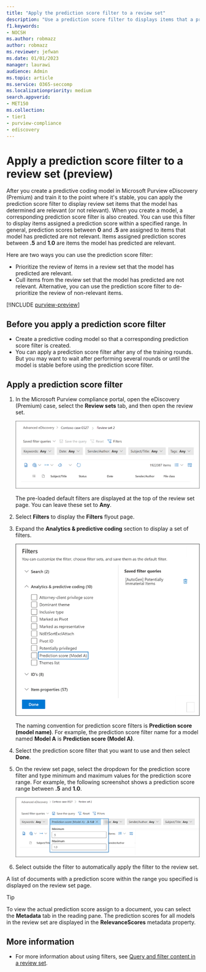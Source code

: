 ```yaml
---
title: "Apply the prediction score filter to a review set"
description: "Use a prediction score filter to displays items that a predictive coding model as predicted as relevant or not relevant."
f1.keywords:
- NOCSH
ms.author: robmazz
author: robmazz
ms.reviewer: jefwan
ms.date: 01/01/2023
manager: laurawi
audience: Admin
ms.topic: article
ms.service: O365-seccomp
ms.localizationpriority: medium
search.appverid: 
- MET150
ms.collection:
- tier1
- purview-compliance
- ediscovery
---
```


# Apply a prediction score filter to a review set (preview)

After you create a predictive coding model in Microsoft Purview eDiscovery (Premium) and train it to the point where it's stable, you can apply the prediction score filter to display review set items that the model has determined are relevant (or not relevant). When you create a model, a corresponding prediction score filter is also created. You can use this filter to display items assigned a prediction score within a specified range. In general, prediction scores between **0** and **.5** are assigned to items that model has predicted are not relevant. Items assigned prediction scores between **.5** and **1.0** are items the model has predicted are relevant.

Here are two ways you can use the prediction score filter:

- Prioritize the review of items in a review set that the model has predicted are relevant.
- Cull items from the review set that the model has predicted are not relevant. Alternative, you can use the prediction score filter to de-prioritize the review of non-relevant items.

[!INCLUDE [purview-preview](../includes/purview-preview.md)]

## Before you apply a prediction score filter

- Create a predictive coding model so that a corresponding prediction score filter is created.
- You can apply a prediction score filter after any of the training rounds. But you may want to wait after performing several rounds or until the model is stable before using the prediction score filter.

## Apply a prediction score filter

1. In the Microsoft Purview compliance portal, open the eDiscovery (Premium) case, select the **Review sets** tab, and then open the review set.

   ![Select Filters to display the Filters flyout page.](..\media\PredictionScoreFilter0.png)   

   The pre-loaded default filters are displayed at the top of the review set page. You can leave these set to **Any**.

2. Select **Filters** to display the **Filters** flyout page.

3. Expand the **Analytics & predictive coding** section to display a set of filters.

      ![Prediction score filter in the Analytics & predictive coding section.](..\media\PredictionScoreFilter1.png)

   The naming convention for prediction score filters is **Prediction score (model name)**. For example, the prediction score filter name for a model named **Model A** is **Prediction score (Model A)**.

4. Select the prediction score filter that you want to use and then select **Done**.

5. On the review set page, select the dropdown for the prediction score filter and type minimum and maximum values for the prediction score range. For example, the following screenshot shows a prediction score range between **.5** and **1.0**.

   ![Minimum and maximum values for the prediction score filter.](..\media\PredictionScoreFilter2.png)

6. Select outside the filter to automatically apply the filter to the review set.

  A list of documents with a prediction score within the range you specified is displayed on the review set page. 

  > [!TIP]
  > To view the actual prediction score assign to a document, you can select the **Metadata** tab in the reading pane. The prediction scores for all models in the review set are displayed in the **RelevanceScores** metadata property.

## More information

- For more information about using filters, see [Query and filter content in a review set](ediscovery-review-set-search.md).
